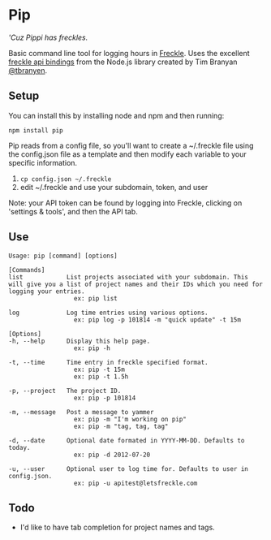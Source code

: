 # Pip
_'Cuz Pippi has freckles._

Basic command line tool for logging hours in [Freckle](http://letsfreckle.com). Uses the excellent [freckle api bindings](https://github.com/tbranyen/nodefreckle) from the Node.js library created by Tim Branyan [@tbranyen](http://twitter.com/tbranyen).

## Setup
You can install this by installing node and npm and then running:

`npm install pip`

Pip reads from a config file, so you'll want to create a ~/.freckle file using the config.json file as a template and then modify each variable to your specific information.

1. `cp config.json ~/.freckle`
1. edit ~/.freckle and use your subdomain, token, and user

Note: your API token can be found by logging into Freckle, clicking on 'settings & tools', and then the API tab.

## Use
```
Usage: pip [command] [options]

[Commands]
list            List projects associated with your subdomain. This will give you a list of project names and their IDs which you need for logging your entries.
                  ex: pip list

log             Log time entries using various options.
                  ex: pip log -p 101814 -m "quick update" -t 15m

[Options]
-h, --help      Display this help page.
                  ex: pip -h

-t, --time      Time entry in freckle specified format.
                  ex: pip -t 15m
                  ex: pip -t 1.5h

-p, --project   The project ID.
                  ex: pip -p 101814

-m, --message   Post a message to yammer
                  ex: pip -m "I'm working on pip"
                  ex: pip -m "tag, tag, tag"

-d, --date      Optional date formated in YYYY-MM-DD. Defaults to today.
                  ex: pip -d 2012-07-20

-u, --user      Optional user to log time for. Defaults to user in config.json.
                  ex: pip -u apitest@letsfreckle.com
```

## Todo
* I'd like to have tab completion for project names and tags.

